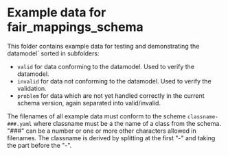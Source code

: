 # Example data for fair_mappings_schema

This folder contains example data for testing and demonstrating the datamodel`
sorted in subfolders:

- `valid` for data conforming to the datamodel. Used to verify the datamodel.
- `invalid` for data not conforming to the datamodel. Used to verify the validation.
- `problem` for data which are not yet handled correctly in the current schema version,
   again separated into valid/invalid.

The filenames of all example data must conform to the scheme `classname-###.yaml`
where classname must be a the name of a class from the schema. "###" can be a number
or one or more other characters allowed in filenames. The classname is derived by
splitting at the first "-" and taking the part before the "-".
